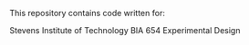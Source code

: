 This repository contains code written for:

Stevens Institute of Technology
BIA 654
Experimental Design
